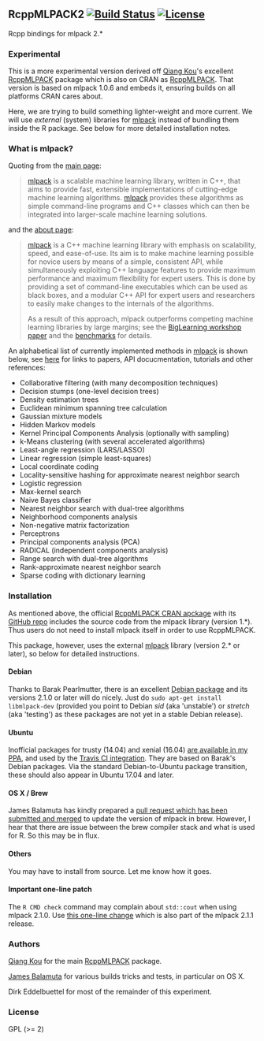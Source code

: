 ## RcppMLPACK2 [![Build Status](https://travis-ci.org/eddelbuettel/rcppmlpack2.svg)](https://travis-ci.org/eddelbuettel/rcppmlpack2) [![License](http://img.shields.io/badge/license-GPL%20%28%3E=%202%29-brightgreen.svg?style=flat)](http://www.gnu.org/licenses/gpl-2.0.html) 


Rcpp bindings for mlpack 2.*

### Experimental

This is a more experimental version derived off [Qiang Kou](https://www.linkedin.com/pub/qiang-kou/2a/986/6b7)'s
excellent [RcppMLPACK](https://github.com/thirdwing/RcppMLPACK) package which is also on CRAN as
[RcppMLPACK](https://cran.r-project.org/package=RcppMLPACK).  That version is based on mlpack 1.0.6
and embeds it, ensuring builds on all platforms CRAN cares about.

Here, we are trying to build something lighter-weight and more current. We will use _external_ (system)
libraries for [mlpack](http://www.mlpack.org/) instead of bundling them inside the R package. See below for
more detailed installation notes.

### What is mlpack?

Quoting from the [main page](http://www.mlpack.org/index.html):

> [mlpack](http://www.mlpack.org/) is a scalable machine learning library, written in C++,
> that aims to provide fast, extensible implementations of cutting-edge machine learning algorithms.
> [mlpack](http://www.mlpack.org/) provides these algorithms as simple command-line programs and C++ classes
> which can then be integrated into larger-scale machine learning solutions. 

and the [about page](http://www.mlpack.org/about.html):

> [mlpack](http://www.mlpack.org/) is a C++ machine learning library with emphasis on scalability, speed,
> and ease-of-use. Its aim is to make machine learning possible for novice users by means of a simple,
> consistent API, while simultaneously exploiting C++ language features to provide maximum performance
> and maximum flexibility for expert users. This is done by providing a set of command-line executables
> which can be used as black boxes, and a modular C++ API for expert users and researchers to easily
> make changes to the internals of the algorithms.
>
> As a result of this approach, mlpack outperforms competing machine learning libraries by large margins; see
> the [BigLearning workshop paper](http://www.mlpack.org/papers/mlpack2011.pdf) and the
> [benchmarks](http://www.mlpack.org/benchmark.html) for details. 

An alphabetical list of currently implemented methods in [mlpack](http://www.mlpack.org/) is shown below,
see [here](http://www.mlpack.org/about.html) for links to papers, API docucmentation, tutorials and other
references: 

* Collaborative filtering (with many decomposition techniques)
* Decision stumps (one-level decision trees)
* Density estimation trees
* Euclidean minimum spanning tree calculation
* Gaussian mixture models
* Hidden Markov models
* Kernel Principal Components Analysis (optionally with sampling)
* k-Means clustering (with several accelerated algorithms)
* Least-angle regression (LARS/LASSO)
* Linear regression (simple least-squares)
* Local coordinate coding
* Locality-sensitive hashing for approximate nearest neighbor search
* Logistic regression
* Max-kernel search
* Naive Bayes classifier
* Nearest neighbor search with dual-tree algorithms
* Neighborhood components analysis
* Non-negative matrix factorization
* Perceptrons
* Principal components analysis (PCA)
* RADICAL (independent components analysis)
* Range search with dual-tree algorithms
* Rank-approximate nearest neighbor search
* Sparse coding with dictionary learning


### Installation

As mentioned above, the official [RcppMLPACK CRAN apckage](https://cran.r-project.org/package=RcppMLPACK)
with its [GitHub repo](https://github.com/thirdwing/RcppMLPACK)  includes the
source code from the mlpack library (version 1.*). Thus users do not need to install
mlpack itself in order to use RcppMLPACK.

This package, however, uses the external [mlpack](http://www.mlpack.org/) library (version
2.* or later), so below for detailed instructions.

#### Debian

Thanks to Barak Pearlmutter, there is an excellent [Debian package](https://packages.debian.org/source/sid/mlpack)
and its versions 2.1.0 or later will do nicely. Just do `sudo apt-get install libmlpack-dev` (provided you point to Debian 
_sid_ (aka 'unstable') or _stretch_ (aka 'testing') as these packages are not yet in a stable Debian release).

#### Ubuntu

Inofficial packages for trusty (14.04) and xenial (16.04)
[are available in my PPA](https://launchpad.net/~edd/+archive/ubuntu/misc/+packages), and used by the
[Travis CI integration](https://github.com/eddelbuettel/rcppmlpack2/blob/master/.travis.yml).  They are based
on Barak's Debian packages.  Via the standard Debian-to-Ubuntu package transition, these should also appear in 
Ubuntu 17.04 and later.

#### OS X / Brew

James Balamuta has kindly prepared a 
[pull request which has been submitted and merged](https://github.com/Homebrew/homebrew-science/pull/4637) to
update the version of mlpack in brew.  However, I hear that there are issue between the brew compiler stack 
and what is used for R.  So this may be in flux.


#### Others

You may have to install from source.  Let me know how it goes.

#### Important one-line patch

The `R CMD check` command may complain about `std::cout` when using mlpack 2.1.0. Use
[this one-line change](https://github.com/eddelbuettel/mlpack/commit/6dd600825395e1bdb0455ad836daefc49b5ca66f) which
is also part of the mlpack 2.1.1 release.

### Authors

[Qiang Kou](https://www.linkedin.com/pub/qiang-kou/2a/986/6b7) for the main
[RcppMLPACK](https://github.com/thirdwing/RcppMLPACK) package.

[James Balamuta](http://thecoatlessprofessor.com/) for various builds tricks and tests, in particular on OS X.

Dirk Eddelbuettel for most of the remainder of this experiment.

### License

GPL (>= 2)

